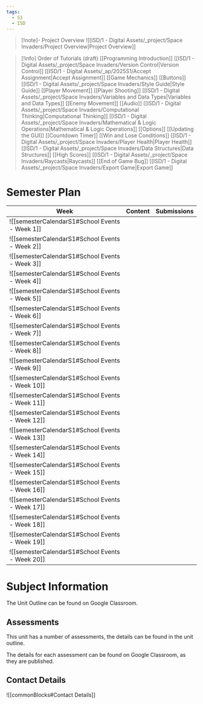 ```yaml
---
tags:
  - S1
  - ISD
---
```

> [!note]- Project Overview 
> ![[ISD/1 - Digital Assets/_project/Space Invaders/Project Overview|Project Overview]]

> [!info] Order of Tutorials (draft)
> [[Programming Introduction]]
[[ISD/1 - Digital Assets/_project/Space Invaders/Version Control|Version Control]]
[[ISD/1 - Digital Assets/_ap/2025S1/Accept Assignment|Accept Assignment]]
[[Game Mechanics]]
[[Buttons]]
[[ISD/1 - Digital Assets/_project/Space Invaders/Style Guide\|Style Guide]]
[[Player Movement]]
[[Player Shooting]]
[[ISD/1 - Digital Assets/_project/Space Invaders/Variables and Data Types|Variables and Data Types]]
[[Enemy Movement]]
[[Audio]]
[[ISD/1 - Digital Assets/_project/Space Invaders/Computational Thinking|Computational Thinking]]
[[ISD/1 - Digital Assets/_project/Space Invaders/Mathematical & Logic Operations|Mathematical & Logic Operations]]
[[Options]]
[[Updating the GUI]]
[[Countdown Timer]]
[[Win and Lose Conditions]]
[[ISD/1 - Digital Assets/_project/Space Invaders/Player Health|Player Health]]
[[ISD/1 - Digital Assets/_project/Space Invaders/Data Structures|Data Structures]]
[[High Scores]]
[[ISD/1 - Digital Assets/_project/Space Invaders/Raycasts|Raycasts]]
> [[End of Game Bug]]
[[ISD/1 - Digital Assets/_project/Space Invaders/Export Game|Export Game]]


# Semester Plan

| Week                                            | Content  | Submissions |
| ----------------------------------------------- | -------- | ----------- |
| ![[semesterCalendarS1#School Events - Week 1]]  | <br>     |             |
| ![[semesterCalendarS1#School Events - Week 2]]  | <br><br> |             |
| ![[semesterCalendarS1#School Events - Week 3]]  |          |             |
| ![[semesterCalendarS1#School Events - Week 4]]  |          |             |
| ![[semesterCalendarS1#School Events - Week 5]]  |          |             |
| ![[semesterCalendarS1#School Events - Week 6]]  |          |             |
| ![[semesterCalendarS1#School Events - Week 7]]  |          |             |
| ![[semesterCalendarS1#School Events - Week 8]]  |          |             |
| ![[semesterCalendarS1#School Events - Week 9]]  |          |             |
| ![[semesterCalendarS1#School Events - Week 10]] |          |             |
| ![[semesterCalendarS1#School Events - Week 11]] |          |             |
| ![[semesterCalendarS1#School Events - Week 12]] |          |             |
| ![[semesterCalendarS1#School Events - Week 13]] |          |             |
| ![[semesterCalendarS1#School Events - Week 14]] |          |             |
| ![[semesterCalendarS1#School Events - Week 15]] |          |             |
| ![[semesterCalendarS1#School Events - Week 16]] |          |             |
| ![[semesterCalendarS1#School Events - Week 17]] |          |             |
| ![[semesterCalendarS1#School Events - Week 18]] |          |             |
| ![[semesterCalendarS1#School Events - Week 19]] |          |             |
| ![[semesterCalendarS1#School Events - Week 20]] |          |             |

# Subject Information

The Unit Outline can be found on Google Classroom.

## Assessments

This unit has a number of assessments, the details can be found in the unit outline.

The details for each assessment can be found on Google Classroom, as they are published.

## Contact Details

![[commonBlocks#Contact Details]]

